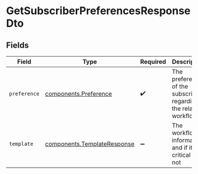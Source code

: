 # GetSubscriberPreferencesResponseDto


## Fields

| Field                                                                      | Type                                                                       | Required                                                                   | Description                                                                |
| -------------------------------------------------------------------------- | -------------------------------------------------------------------------- | -------------------------------------------------------------------------- | -------------------------------------------------------------------------- |
| `preference`                                                               | [components.Preference](../../models/components/preference.md)             | :heavy_check_mark:                                                         | The preferences of the subscriber regarding the related workflow           |
| `template`                                                                 | [components.TemplateResponse](../../models/components/templateresponse.md) | :heavy_minus_sign:                                                         | The workflow information and if it is critical or not                      |